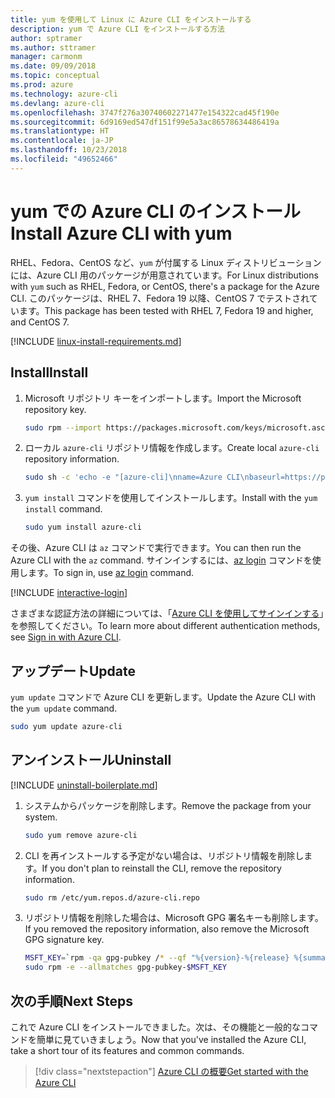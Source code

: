 ```yaml
---
title: yum を使用して Linux に Azure CLI をインストールする
description: yum で Azure CLI をインストールする方法
author: sptramer
ms.author: sttramer
manager: carmonm
ms.date: 09/09/2018
ms.topic: conceptual
ms.prod: azure
ms.technology: azure-cli
ms.devlang: azure-cli
ms.openlocfilehash: 3747f276a30740602271477e154322cad45f190e
ms.sourcegitcommit: 6d9169ed547df151f99e5a3ac86578634486419a
ms.translationtype: HT
ms.contentlocale: ja-JP
ms.lasthandoff: 10/23/2018
ms.locfileid: "49652466"
---
```

# <a name="install-azure-cli-with-yum"></a><span data-ttu-id="253e5-103">yum での Azure CLI のインストール</span><span class="sxs-lookup"><span data-stu-id="253e5-103">Install Azure CLI with yum</span></span>

<span data-ttu-id="253e5-104">RHEL、Fedora、CentOS など、`yum` が付属する Linux ディストリビューションには、Azure CLI 用のパッケージが用意されています。</span><span class="sxs-lookup"><span data-stu-id="253e5-104">For Linux distributions with  `yum` such as RHEL, Fedora, or CentOS, there's a package for the Azure CLI.</span></span> <span data-ttu-id="253e5-105">このパッケージは、RHEL 7、Fedora 19 以降、CentOS 7 でテストされています。</span><span class="sxs-lookup"><span data-stu-id="253e5-105">This package has been tested with RHEL 7, Fedora 19 and higher, and CentOS 7.</span></span>

[!INCLUDE [linux-install-requirements.md](includes/linux-install-requirements.md)]

## <a name="install"></a><span data-ttu-id="253e5-106">Install</span><span class="sxs-lookup"><span data-stu-id="253e5-106">Install</span></span>

1. <span data-ttu-id="253e5-107">Microsoft リポジトリ キーをインポートします。</span><span class="sxs-lookup"><span data-stu-id="253e5-107">Import the Microsoft repository key.</span></span>

   ```bash
   sudo rpm --import https://packages.microsoft.com/keys/microsoft.asc
   ```

2. <span data-ttu-id="253e5-108">ローカル `azure-cli` リポジトリ情報を作成します。</span><span class="sxs-lookup"><span data-stu-id="253e5-108">Create local `azure-cli` repository information.</span></span>

   ```bash
   sudo sh -c 'echo -e "[azure-cli]\nname=Azure CLI\nbaseurl=https://packages.microsoft.com/yumrepos/azure-cli\nenabled=1\ngpgcheck=1\ngpgkey=https://packages.microsoft.com/keys/microsoft.asc" > /etc/yum.repos.d/azure-cli.repo'
   ```

3. <span data-ttu-id="253e5-109">`yum install` コマンドを使用してインストールします。</span><span class="sxs-lookup"><span data-stu-id="253e5-109">Install with the `yum install` command.</span></span>

   ```bash
   sudo yum install azure-cli
   ```

<span data-ttu-id="253e5-110">その後、Azure CLI は `az` コマンドで実行できます。</span><span class="sxs-lookup"><span data-stu-id="253e5-110">You can then run the Azure CLI with the `az` command.</span></span> <span data-ttu-id="253e5-111">サインインするには、[az login](/cli/azure/reference-index#az-login) コマンドを使用します。</span><span class="sxs-lookup"><span data-stu-id="253e5-111">To sign in, use [az login](/cli/azure/reference-index#az-login) command.</span></span>

[!INCLUDE [interactive-login](includes/interactive-login.md)]

<span data-ttu-id="253e5-112">さまざまな認証方法の詳細については、「[Azure CLI を使用してサインインする](authenticate-azure-cli.md)」を参照してください。</span><span class="sxs-lookup"><span data-stu-id="253e5-112">To learn more about different authentication methods, see [Sign in with Azure CLI](authenticate-azure-cli.md).</span></span>

## <a name="update"></a><span data-ttu-id="253e5-113">アップデート</span><span class="sxs-lookup"><span data-stu-id="253e5-113">Update</span></span>

<span data-ttu-id="253e5-114">`yum update` コマンドで Azure CLI を更新します。</span><span class="sxs-lookup"><span data-stu-id="253e5-114">Update the Azure CLI with the `yum update` command.</span></span>

```bash
sudo yum update azure-cli
```

## <a name="uninstall"></a><span data-ttu-id="253e5-115">アンインストール</span><span class="sxs-lookup"><span data-stu-id="253e5-115">Uninstall</span></span>

[!INCLUDE [uninstall-boilerplate.md](includes/uninstall-boilerplate.md)]

1. <span data-ttu-id="253e5-116">システムからパッケージを削除します。</span><span class="sxs-lookup"><span data-stu-id="253e5-116">Remove the package from your system.</span></span>

   ```bash
   sudo yum remove azure-cli
   ```

2. <span data-ttu-id="253e5-117">CLI を再インストールする予定がない場合は、リポジトリ情報を削除します。</span><span class="sxs-lookup"><span data-stu-id="253e5-117">If you don't plan to reinstall the CLI, remove the repository information.</span></span>

   ```bash
   sudo rm /etc/yum.repos.d/azure-cli.repo
   ```

3. <span data-ttu-id="253e5-118">リポジトリ情報を削除した場合は、Microsoft GPG 署名キーも削除します。</span><span class="sxs-lookup"><span data-stu-id="253e5-118">If you removed the repository information, also remove the Microsoft GPG signature key.</span></span>

   ```bash
   MSFT_KEY=`rpm -qa gpg-pubkey /* --qf "%{version}-%{release} %{summary}\n" | grep Microsoft | awk '{print $1}'`
   sudo rpm -e --allmatches gpg-pubkey-$MSFT_KEY
   ```

## <a name="next-steps"></a><span data-ttu-id="253e5-119">次の手順</span><span class="sxs-lookup"><span data-stu-id="253e5-119">Next Steps</span></span>

<span data-ttu-id="253e5-120">これで Azure CLI をインストールできました。次は、その機能と一般的なコマンドを簡単に見ていきましょう。</span><span class="sxs-lookup"><span data-stu-id="253e5-120">Now that you've installed the Azure CLI, take a short tour of its features and common commands.</span></span>

> [!div class="nextstepaction"]
> [<span data-ttu-id="253e5-121">Azure CLI の概要</span><span class="sxs-lookup"><span data-stu-id="253e5-121">Get started with the Azure CLI</span></span>](get-started-with-azure-cli.md)

